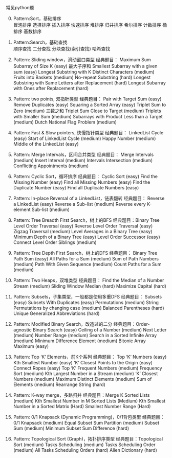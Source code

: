 常见python题

0. Pattern:Sort，基础排序	
冒泡排序
选择排序
插入排序
快速排序
堆排序
归并排序
希尔排序
计数排序
桶排序
基数排序

0. Pattern:Search，基础查找	
顺序查找
二分查找
分块查找(索引查找)
哈希查找

1. Pattern: Sliding window，滑动窗口类型
经典题目：
Maximum Sum Subarray of Size K (easy) 最大子序和
Smallest Subarray with a given sum (easy)
Longest Substring with K Distinct Characters (medium)
Fruits into Baskets (medium)
No-repeat Substring (hard)
Longest Substring with Same Letters after Replacement (hard)
Longest Subarray with Ones after Replacement (hard)

2. Pattern: two points, 双指针类型
经典题目：
Pair with Target Sum (easy)
Remove Duplicates (easy)
Squaring a Sorted Array (easy)
Triplet Sum to Zero (medium) 三数之和
Triplet Sum Close to Target (medium)
Triplets with Smaller Sum (medium)
Subarrays with Product Less than a Target (medium)
Dutch National Flag Problem (medium)

3. Pattern: Fast & Slow pointers, 快慢指针类型
经典题目：
LinkedList Cycle (easy)
Start of LinkedList Cycle (medium)
Happy Number (medium)
Middle of the LinkedList (easy)

4. Pattern: Merge Intervals，区间合并类型
经典题目：
Merge Intervals (medium)
Insert Interval (medium)
Intervals Intersection (medium)
Conflicting Appointments (medium)

5. Pattern: Cyclic Sort，循环排序
经典题目：
Cyclic Sort (easy)
Find the Missing Number (easy)
Find all Missing Numbers (easy)
Find the Duplicate Number (easy)
Find all Duplicate Numbers (easy)

6. Pattern: In-place Reversal of a LinkedList，链表翻转
经典题目：
Reverse a LinkedList (easy)
Reverse a Sub-list (medium)
Reverse every K-element Sub-list (medium)

7. Pattern: Tree Breadth First Search，树上的BFS
经典题目：Binary Tree Level Order Traversal (easy)
Reverse Level Order Traversal (easy)
Zigzag Traversal (medium)
Level Averages in a Binary Tree (easy)
Minimum Depth of a Binary Tree (easy)
Level Order Successor (easy)
Connect Level Order Siblings (medium)

8. Pattern: Tree Depth First Search，树上的DFS
经典题目：
Binary Tree Path Sum (easy)
All Paths for a Sum (medium)
Sum of Path Numbers (medium)
Path With Given Sequence (medium)
Count Paths for a Sum (medium)

9. Pattern: Two Heaps，双堆类型
经典题目：
Find the Median of a Number Stream (medium)
Sliding Window Median (hard)
Maximize Capital (hard)

10. Pattern: Subsets，子集类型，一般都是使用多重DFS
经典题目：
Subsets (easy)
Subsets With Duplicates (easy)
Permutations (medium)
String Permutations by changing case (medium)
Balanced Parentheses (hard)
Unique Generalized Abbreviations (hard)

11. Pattern: Modified Binary Search，改造过的二分
经典题目：Order-agnostic Binary Search (easy)
Ceiling of a Number (medium)
Next Letter (medium)
Number Range (medium)
Search in a Sorted Infinite Array (medium)
Minimum Difference Element (medium)
Bitonic Array Maximum (easy)

12. Pattern: Top ‘K’ Elements，前K个系列
经典题目：
Top ‘K’ Numbers (easy)
Kth Smallest Number (easy)
‘K’ Closest Points to the Origin (easy)
Connect Ropes (easy)
Top ‘K’ Frequent Numbers (medium)
Frequency Sort (medium)
Kth Largest Number in a Stream (medium)
‘K’ Closest Numbers (medium)
Maximum Distinct Elements (medium)
Sum of Elements (medium)
Rearrange String (hard)

13. Pattern: K-way merge，多路归并
经典题目：Merge K Sorted Lists (medium)
Kth Smallest Number in M Sorted Lists (Medium)
Kth Smallest Number in a Sorted Matrix (Hard)
Smallest Number Range (Hard)

14. Pattern: 0/1 Knapsack (Dynamic Programming)，0/1背包类型
经典题目：
0/1 Knapsack (medium)
Equal Subset Sum Partition (medium)
Subset Sum (medium)
Minimum Subset Sum Difference (hard)

15. Pattern: Topological Sort (Graph)，拓扑排序类型
经典题目：Topological Sort (medium)
Tasks Scheduling (medium)
Tasks Scheduling Order (medium)
All Tasks Scheduling Orders (hard)
Alien Dictionary (hard)